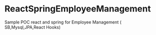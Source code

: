 # ReactSpringEmployeeManagement
Sample POC react and spring for Employee Management ( SB,Mysql,JPA,React Hooks)
